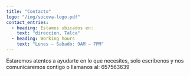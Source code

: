 ```yaml
---
title: "Contacto"
logo: "/img/socova-logo.pdf"
contact_entries:
  - heading: Estamos ubicados en:
    text: "direccion, Talca"
  - heading: Working hours
    text: "Lunes – Sabado: 9AM – 7PM"
---
```


Estaremos atentos a ayudarte en lo que necesites, solo escribenos y nos comunicaremos contigo o llamanos al: 657563639


